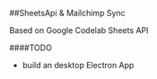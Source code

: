 ##SheetsApi & Mailchimp Sync

Based on Google Codelab Sheets API

####TODO
* build an desktop Electron App

